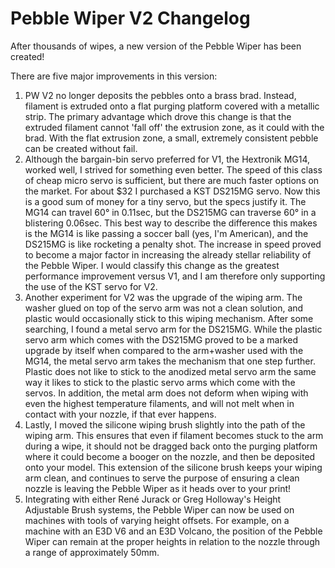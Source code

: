 # Pebble Wiper V2 Changelog
After thousands of wipes, a new version of the Pebble Wiper has been created! 


There are five major improvements in this version:
1. PW V2 no longer deposits the pebbles onto a brass brad. Instead, filament is extruded onto a flat purging platform covered with a metallic strip. The primary advantage which drove this change is that the extruded filament cannot 'fall off' the extrusion zone, as it could with the brad. With the flat extrusion zone, a small, extremely consistent pebble can be created without fail.
2. Although the bargain-bin servo preferred for V1, the Hextronik MG14, worked well, I strived for something even better. The speed of this class of cheap micro servo is sufficient, but there are much faster options on the market. For about $32 I purchased a KST DS215MG servo. Now this is a good sum of money for a tiny servo, but the specs justify it. The MG14 can travel 60° in 0.11sec, but the DS215MG can traverse 60° in a blistering 0.06sec. This best way to describe the difference this makes is the MG14 is like passing a soccer ball (yes, I'm American), and the DS215MG is like rocketing a penalty shot. The increase in speed proved to become a major factor in increasing the already stellar reliability of the Pebble Wiper. I would classify this change as the greatest performance improvement versus V1, and I am therefore only supporting the use of the KST servo for V2. 
3. Another experiment for V2 was the upgrade of the wiping arm. The washer glued on top of the servo arm was not a clean solution, and plastic would occasionally stick to this wiping mechanism. After some searching, I found a metal servo arm for the DS215MG. While the plastic servo arm which comes with the DS215MG proved to be a marked upgrade by itself when compared to the arm+washer used with the MG14, the metal servo arm takes the mechanism that one step further. Plastic does not like to stick to the anodized metal servo arm the same way it likes to stick to the plastic servo arms which come with the servos. In addition, the metal arm does not deform when wiping with even the highest temperature filaments, and will not melt when in contact with your nozzle, if that ever happens. 
4. Lastly, I moved the silicone wiping brush slightly into the path of the wiping arm. This ensures that even if filament becomes stuck to the arm during a wipe, it should not be dragged back onto the purging platform where it could become a booger on the nozzle, and then be deposited onto your model. This extension of the silicone brush keeps your wiping arm clean, and continues to serve the purpose of ensuring a clean nozzle is leaving the Pebble Wiper as it heads over to your print!
5. Integrating with either René Jurack or Greg Holloway's Height Adjustable Brush systems, the Pebble Wiper can now be used on machines with tools of varying height offsets. For example, on a machine with an E3D V6 and an E3D Volcano, the position of the Pebble Wiper can remain at the proper heights in relation to the nozzle through a range of approximately 50mm. 
